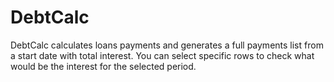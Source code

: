 DebtCalc
========

DebtCalc calculates loans payments and generates a full payments list from a start date with total interest.
You can select specific rows to check what would be the interest for the selected period.

